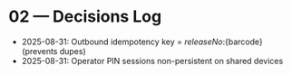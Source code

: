 # 02 — Decisions Log

- 2025-08-31: Outbound idempotency key = ${releaseNo}:${barcode} (prevents dupes)
- 2025-08-31: Operator PIN sessions non-persistent on shared devices
